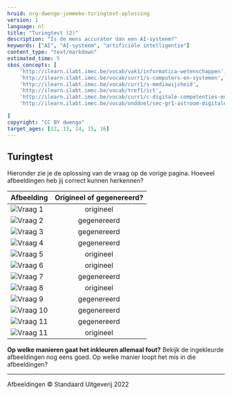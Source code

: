 ```yaml
---
hruid: org-dwengo-jommeke-turingtest-oplossing
version: 1
language: nl
title: "Turingtest (2)"
description: "Is de mens accurater dan een AI-systeem?"
keywords: ["AI", "AI-systeem", "artificiële intelligentie"]
content_type: "text/markdown"
estimated_time: 5
skos_concepts: [
    'http://ilearn.ilabt.imec.be/vocab/vak1/informatica-wetenschappen', 
    'http://ilearn.ilabt.imec.be/vocab/curr1/s-computers-en-systemen',
    'http://ilearn.ilabt.imec.be/vocab/curr1/s-mediawijsheid',
    'http://ilearn.ilabt.imec.be/vocab/tref1/ict',
    'http://ilearn.ilabt.imec.be/vocab/curr1/c-digitale-competenties-en-mediawijsheid',
    'http://ilearn.ilabt.imec.be/vocab/onddoel/sec-gr1-astroom-digitale-competenties-en-mediawijsheid-4.5',

]
copyright: "CC BY dwengo"
target_ages: [12, 13, 14, 15, 16]
---
```


## Turingtest

Hieronder zie je de oplossing van de vraag op de vorige pagina. Hoeveel afbeeldingen heb jij correct kunnen herkennen?


| **Afbeelding** | **Origineel of gegenereerd?** |
|---------------------------|:---:|
| ![Vraag 1](turing/original/1.png) | origineel |
| ![Vraag 2](turing/generated/7.png) | gegenereerd |
| ![Vraag 3](turing/generated/11.png) | gegenereerd |
| ![Vraag 4](turing/generated/2.png) | gegenereerd |
| ![Vraag 5](turing/original/5.png)| origineel |
| ![Vraag 6](turing/original/9.png)| origineel |
| ![Vraag 7](turing/generated/3.png) | gegenereerd |
| ![Vraag 8](turing/original/10.png) | origineel |
| ![Vraag 9](turing/generated/8.png) | gegenereerd |
| ![Vraag 10](turing/generated/9.png) | gegenereerd |
| ![Vraag 11](turing/generated/14.png) | gegenereerd |
| ![Vraag 11](turing/original/4.png) | origineel |


**Op welke manieren gaat het inkleuren allemaal fout?**
Bekijk de ingekleurde afbeeldingen nog eens goed. Op welke manier loopt het mis in die afbeeldingen?

---
Afbeeldingen © Standaard Uitgeverij 2022
